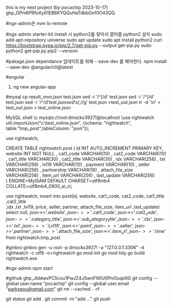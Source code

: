 this is my next project (by pocachip 2023-10-17)
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

#ngx-admin은 
nvm ls-remote



#ngx-admin starter-kit install 시 python2를 찾아서 깔어줌
python2 설치 
	sudo add-apt-repository universe
	sudo apt update 
	sudo apt install python2
	curl https://bootstrap.pypa.io/pip/2.7/get-pip.py --output get-pip.py
	sudo python2 get-pip.py
	pip2 --version

#pakage.json dependance 업데이트를 위해 --save-dev 를 해야한다.
npm install --save-dev @angular/cli@latest


#angular 
 1. ng new angular-app


#mysql
cp result_mvo.json test.json
sed -i '/^\[/d' test.json
sed -i '/^\]/d' test.json
sed -i '/^$/d' test.json
sed 's/,$//g' test.json >test_out.json
tr -d '\n' < test_out.json > test_online.json


MySQL shell 
\c mysqlx://root:dmscks3927!@localhost
\use rightwatch
util.importJson("c:\\test_online.json", {schema: "rightwatch", table:"tmp_post",tableColumn: "json"});

use rightwatch;

CREATE  TABLE rightwatch.post ( 
	id                   INT AUTO_INCREMENT PRIMARY KEY,
	website              INT  NOT NULL     ,
	cat1_code            VARCHAR(10)       ,
	cat2_code            VARCHAR(10)       ,
	cat1_title           VARCHAR(30)       ,
	cat2_title           VARCHAR(30)       ,
	idx                  VARCHAR(256)    ,
	txt                  VARCHAR(256)       ,
	lvl19                VARCHAR(10)       ,
	payment                VARCHAR(10)       ,
	seller               VARCHAR(256)       ,
	partnership              VARCHAR(16)       ,
	attach_file_size     VARCHAR(256)       ,
	item_url     VARCHAR(256)       ,
	last_update          VARCHAR(256)     
 ) ENGINE=MyISAM DEFAULT CHARSET=utf8mb4 COLLATE=utf8mb4_0900_ai_ci;

use rightwatch;
insert into post(id, website, cat1_code, cat2_code, cat1_title ,cat2_title       
,idx ,txt ,lvl19, price, seller, partner, attach_file_size, item_url
,last_update)
select 
    null,
	json->>'$.website',
	json->>'$.cat1_code',
	json->>'$.cat2_code',
	json->>'$.category_title',
	json->>'$.sub_category_title',
	json->>'$.idx',
	json->>'$.txt',
	json->>'$.Lvl19',
	json->>'$.point',
	json->>'$.seller',
	json->>'$.partner',
	json->>'$.attach_file_size',
    json->>'$.item_url',
	json->>'$.time'
from rightwatch.tmp_post

#ginbro
ginbro gen -u root -p dmscks3927! -a "127.0.0.1:3306" -d rightwatch -c utf8 -o=rightwatch
go mod init
go mod tidy
go build
rightwatch.exe

#ngx-admin
npm start


#github
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
git config --global user.name "pocachip"
git config --global user.email "parkseou@gmail.com"
git rm --cached . -rf 

git status
git add .
git commit -m "add ..."
git push



